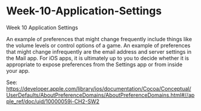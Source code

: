 Week-10-Application-Settings
============================

Week 10 Application Settings

An example of preferences that might change frequently include things like the volume levels or control options of a game. An example of preferences that might change infrequently are the email address and server settings in the Mail app. For iOS apps, it is ultimately up to you to decide whether it is appropriate to expose preferences from the Settings app or from inside your app.

See: https://developer.apple.com/library/ios/documentation/Cocoa/Conceptual/UserDefaults/AboutPreferenceDomains/AboutPreferenceDomains.html#//apple_ref/doc/uid/10000059i-CH2-SW2

